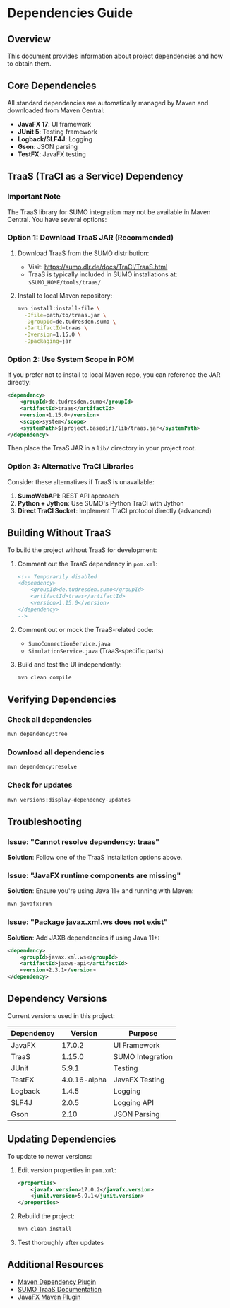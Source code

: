 # Dependencies Guide

## Overview

This document provides information about project dependencies and how to obtain them.

## Core Dependencies

All standard dependencies are automatically managed by Maven and downloaded from Maven Central:

- **JavaFX 17**: UI framework
- **JUnit 5**: Testing framework
- **Logback/SLF4J**: Logging
- **Gson**: JSON parsing
- **TestFX**: JavaFX testing

## TraaS (TraCI as a Service) Dependency

### Important Note

The TraaS library for SUMO integration may not be available in Maven Central. You have several options:

### Option 1: Download TraaS JAR (Recommended)

1. Download TraaS from the SUMO distribution:
   - Visit: https://sumo.dlr.de/docs/TraCI/TraaS.html
   - TraaS is typically included in SUMO installations at: `$SUMO_HOME/tools/traas/`

2. Install to local Maven repository:
   ```bash
   mvn install:install-file \
     -Dfile=path/to/traas.jar \
     -DgroupId=de.tudresden.sumo \
     -DartifactId=traas \
     -Dversion=1.15.0 \
     -Dpackaging=jar
   ```

### Option 2: Use System Scope in POM

If you prefer not to install to local Maven repo, you can reference the JAR directly:

```xml
<dependency>
    <groupId>de.tudresden.sumo</groupId>
    <artifactId>traas</artifactId>
    <version>1.15.0</version>
    <scope>system</scope>
    <systemPath>${project.basedir}/lib/traas.jar</systemPath>
</dependency>
```

Then place the TraaS JAR in a `lib/` directory in your project root.

### Option 3: Alternative TraCI Libraries

Consider these alternatives if TraaS is unavailable:

1. **SumoWebAPI**: REST API approach
2. **Python + Jython**: Use SUMO's Python TraCI with Jython
3. **Direct TraCI Socket**: Implement TraCI protocol directly (advanced)

## Building Without TraaS

To build the project without TraaS for development:

1. Comment out the TraaS dependency in `pom.xml`:
   ```xml
   <!-- Temporarily disabled
   <dependency>
       <groupId>de.tudresden.sumo</groupId>
       <artifactId>traas</artifactId>
       <version>1.15.0</version>
   </dependency>
   -->
   ```

2. Comment out or mock the TraaS-related code:
   - `SumoConnectionService.java`
   - `SimulationService.java` (TraaS-specific parts)

3. Build and test the UI independently:
   ```bash
   mvn clean compile
   ```

## Verifying Dependencies

### Check all dependencies
```bash
mvn dependency:tree
```

### Download all dependencies
```bash
mvn dependency:resolve
```

### Check for updates
```bash
mvn versions:display-dependency-updates
```

## Troubleshooting

### Issue: "Cannot resolve dependency: traas"

**Solution**: Follow one of the TraaS installation options above.

### Issue: "JavaFX runtime components are missing"

**Solution**: Ensure you're using Java 11+ and running with Maven:
```bash
mvn javafx:run
```

### Issue: "Package javax.xml.ws does not exist"

**Solution**: Add JAXB dependencies if using Java 11+:
```xml
<dependency>
    <groupId>javax.xml.ws</groupId>
    <artifactId>jaxws-api</artifactId>
    <version>2.3.1</version>
</dependency>
```

## Dependency Versions

Current versions used in this project:

| Dependency | Version | Purpose |
|-----------|---------|---------|
| JavaFX | 17.0.2 | UI Framework |
| TraaS | 1.15.0 | SUMO Integration |
| JUnit | 5.9.1 | Testing |
| TestFX | 4.0.16-alpha | JavaFX Testing |
| Logback | 1.4.5 | Logging |
| SLF4J | 2.0.5 | Logging API |
| Gson | 2.10 | JSON Parsing |

## Updating Dependencies

To update to newer versions:

1. Edit version properties in `pom.xml`:
   ```xml
   <properties>
       <javafx.version>17.0.2</javafx.version>
       <junit.version>5.9.1</junit.version>
   </properties>
   ```

2. Rebuild the project:
   ```bash
   mvn clean install
   ```

3. Test thoroughly after updates

## Additional Resources

- [Maven Dependency Plugin](https://maven.apache.org/plugins/maven-dependency-plugin/)
- [SUMO TraaS Documentation](https://sumo.dlr.de/docs/TraCI/TraaS.html)
- [JavaFX Maven Plugin](https://github.com/openjfx/javafx-maven-plugin)

